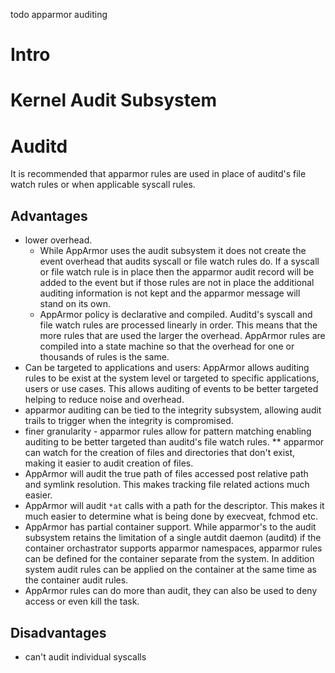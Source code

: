 todo apparmor auditing

# Intro

# Kernel Audit Subsystem

# Auditd

It is recommended that apparmor rules are used in place of auditd's file watch rules or when applicable syscall rules.

## Advantages

* lower overhead.
  * While AppArmor uses the audit subsystem it does not create the event overhead that audits syscall or file watch rules do. If a syscall or file watch rule is in place then the apparmor audit record will be added to the event but if those rules are not in place the additional auditing information is not kept and the apparmor message will stand on its own.
  * AppArmor policy is declarative and compiled. Auditd's syscall and file watch rules are processed linearly in order. This means that the more rules that are used the larger the overhead. AppArmor rules are compiled into a state machine so that the overhead for one or thousands of rules is the same.
* Can be targeted to applications and users: AppArmor allows auditing rules to be exist at the system level or targeted to specific applications, users or use cases. This allows auditing of events to be better targeted helping to reduce noise and overhead.
* apparmor auditing can be tied to the integrity subsystem, allowing audit trails to trigger when the integrity is compromised.
* finer granularity - apparmor rules allow for pattern matching enabling auditing to be better targeted than auditd's file watch rules.
** apparmor can watch for the creation of files and directories that don't exist, making it easier to audit creation of files.
* AppArmor will audit the true path of files accessed post relative path and symlink resolution. This makes tracking file related actions much easier.
* AppArmor will audit ```*at``` calls with a path for the descriptor. This makes it much easier to determine what is being done by execveat, fchmod etc.
* AppArmor has partial container support. While apparmor's to the audit subsystem retains the limitation of a single autdit daemon (auditd) if the container orchastrator supports apparmor namespaces, apparmor rules can be defined for the container separate from the system. In addition system audit rules can be applied on the container at the same time as the container audit rules.
* AppArmor rules can do more than audit, they can also be used to deny access or even kill the task.

## Disadvantages
* can't audit individual syscalls
